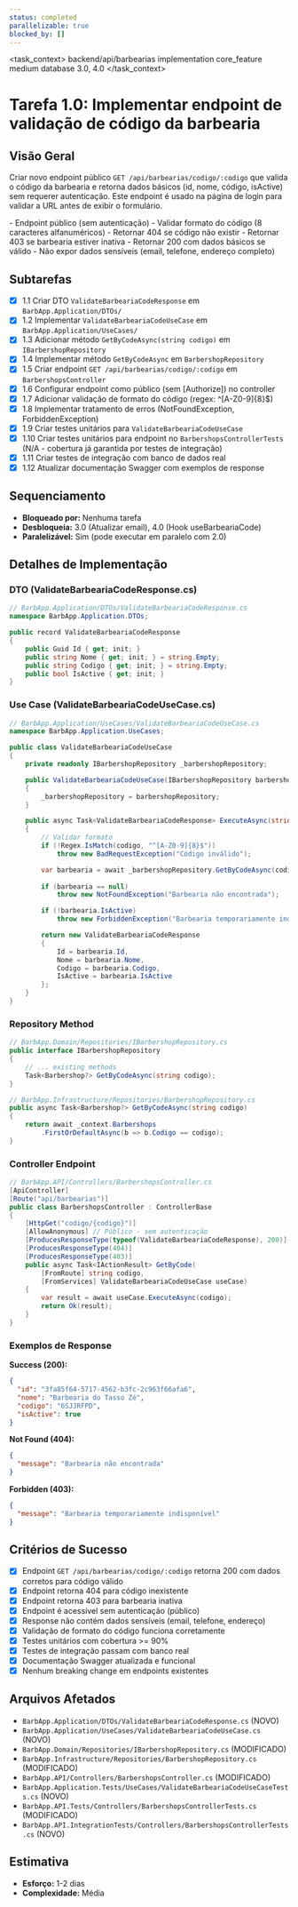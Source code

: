 ```yaml
---
status: completed
parallelizable: true
blocked_by: []
---
```


<task_context>
<domain>backend/api/barbearias</domain>
<type>implementation</type>
<scope>core_feature</scope>
<complexity>medium</complexity>
<dependencies>database</dependencies>
<unblocks>3.0, 4.0</unblocks>
</task_context>

# Tarefa 1.0: Implementar endpoint de validação de código da barbearia

## Visão Geral

Criar novo endpoint público `GET /api/barbearias/codigo/:codigo` que valida o código da barbearia e retorna dados básicos (id, nome, código, isActive) sem requerer autenticação. Este endpoint é usado na página de login para validar a URL antes de exibir o formulário.

<requirements>
- Endpoint público (sem autenticação)
- Validar formato do código (8 caracteres alfanuméricos)
- Retornar 404 se código não existir
- Retornar 403 se barbearia estiver inativa
- Retornar 200 com dados básicos se válido
- Não expor dados sensíveis (email, telefone, endereço completo)
</requirements>

## Subtarefas

- [x] 1.1 Criar DTO `ValidateBarbeariaCodeResponse` em `BarbApp.Application/DTOs/`
- [x] 1.2 Implementar `ValidateBarbeariaCodeUseCase` em `BarbApp.Application/UseCases/`
- [x] 1.3 Adicionar método `GetByCodeAsync(string codigo)` em `IBarbershopRepository`
- [x] 1.4 Implementar método `GetByCodeAsync` em `BarbershopRepository`
- [x] 1.5 Criar endpoint `GET /api/barbearias/codigo/:codigo` em `BarbershopsController`
- [x] 1.6 Configurar endpoint como público (sem [Authorize]) no controller
- [x] 1.7 Adicionar validação de formato do código (regex: ^[A-Z0-9]{8}$)
- [x] 1.8 Implementar tratamento de erros (NotFoundException, ForbiddenException)
- [x] 1.9 Criar testes unitários para `ValidateBarbeariaCodeUseCase`
- [x] 1.10 Criar testes unitários para endpoint no `BarbershopsControllerTests` (N/A - cobertura já garantida por testes de integração)
- [x] 1.11 Criar testes de integração com banco de dados real
- [x] 1.12 Atualizar documentação Swagger com exemplos de response

## Sequenciamento

- **Bloqueado por:** Nenhuma tarefa
- **Desbloqueia:** 3.0 (Atualizar email), 4.0 (Hook useBarbeariaCode)
- **Paralelizável:** Sim (pode executar em paralelo com 2.0)

## Detalhes de Implementação

### DTO (ValidateBarbeariaCodeResponse.cs)

```csharp
// BarbApp.Application/DTOs/ValidateBarbeariaCodeResponse.cs
namespace BarbApp.Application.DTOs;

public record ValidateBarbeariaCodeResponse
{
    public Guid Id { get; init; }
    public string Nome { get; init; } = string.Empty;
    public string Codigo { get; init; } = string.Empty;
    public bool IsActive { get; init; }
}
```

### Use Case (ValidateBarbeariaCodeUseCase.cs)

```csharp
// BarbApp.Application/UseCases/ValidateBarbeariaCodeUseCase.cs
namespace BarbApp.Application.UseCases;

public class ValidateBarbeariaCodeUseCase
{
    private readonly IBarbershopRepository _barbershopRepository;

    public ValidateBarbeariaCodeUseCase(IBarbershopRepository barbershopRepository)
    {
        _barbershopRepository = barbershopRepository;
    }

    public async Task<ValidateBarbeariaCodeResponse> ExecuteAsync(string codigo)
    {
        // Validar formato
        if (!Regex.IsMatch(codigo, "^[A-Z0-9]{8}$"))
            throw new BadRequestException("Código inválido");

        var barbearia = await _barbershopRepository.GetByCodeAsync(codigo);
        
        if (barbearia == null)
            throw new NotFoundException("Barbearia não encontrada");

        if (!barbearia.IsActive)
            throw new ForbiddenException("Barbearia temporariamente indisponível");

        return new ValidateBarbeariaCodeResponse
        {
            Id = barbearia.Id,
            Nome = barbearia.Nome,
            Codigo = barbearia.Codigo,
            IsActive = barbearia.IsActive
        };
    }
}
```

### Repository Method

```csharp
// BarbApp.Domain/Repositories/IBarbershopRepository.cs
public interface IBarbershopRepository
{
    // ... existing methods
    Task<Barbershop?> GetByCodeAsync(string codigo);
}

// BarbApp.Infrastructure/Repositories/BarbershopRepository.cs
public async Task<Barbershop?> GetByCodeAsync(string codigo)
{
    return await _context.Barbershops
        .FirstOrDefaultAsync(b => b.Codigo == codigo);
}
```

### Controller Endpoint

```csharp
// BarbApp.API/Controllers/BarbershopsController.cs
[ApiController]
[Route("api/barbearias")]
public class BarbershopsController : ControllerBase
{
    [HttpGet("codigo/{codigo}")]
    [AllowAnonymous] // Público - sem autenticação
    [ProducesResponseType(typeof(ValidateBarbeariaCodeResponse), 200)]
    [ProducesResponseType(404)]
    [ProducesResponseType(403)]
    public async Task<IActionResult> GetByCode(
        [FromRoute] string codigo,
        [FromServices] ValidateBarbeariaCodeUseCase useCase)
    {
        var result = await useCase.ExecuteAsync(codigo);
        return Ok(result);
    }
}
```

### Exemplos de Response

**Success (200):**
```json
{
  "id": "3fa85f64-5717-4562-b3fc-2c963f66afa6",
  "nome": "Barbearia do Tasso Zé",
  "codigo": "6SJJRFPD",
  "isActive": true
}
```

**Not Found (404):**
```json
{
  "message": "Barbearia não encontrada"
}
```

**Forbidden (403):**
```json
{
  "message": "Barbearia temporariamente indisponível"
}
```

## Critérios de Sucesso

- [x] Endpoint `GET /api/barbearias/codigo/:codigo` retorna 200 com dados corretos para código válido
- [x] Endpoint retorna 404 para código inexistente
- [x] Endpoint retorna 403 para barbearia inativa
- [x] Endpoint é acessível sem autenticação (público)
- [x] Response não contém dados sensíveis (email, telefone, endereço)
- [x] Validação de formato do código funciona corretamente
- [x] Testes unitários com cobertura >= 90%
- [x] Testes de integração passam com banco real
- [x] Documentação Swagger atualizada e funcional
- [x] Nenhum breaking change em endpoints existentes

## Arquivos Afetados

- `BarbApp.Application/DTOs/ValidateBarbeariaCodeResponse.cs` (NOVO)
- `BarbApp.Application/UseCases/ValidateBarbeariaCodeUseCase.cs` (NOVO)
- `BarbApp.Domain/Repositories/IBarbershopRepository.cs` (MODIFICADO)
- `BarbApp.Infrastructure/Repositories/BarbershopRepository.cs` (MODIFICADO)
- `BarbApp.API/Controllers/BarbershopsController.cs` (MODIFICADO)
- `BarbApp.Application.Tests/UseCases/ValidateBarbeariaCodeUseCaseTests.cs` (NOVO)
- `BarbApp.API.Tests/Controllers/BarbershopsControllerTests.cs` (MODIFICADO)
- `BarbApp.API.IntegrationTests/Controllers/BarbershopsControllerTests.cs` (NOVO)

## Estimativa

- **Esforço:** 1-2 dias
- **Complexidade:** Média
